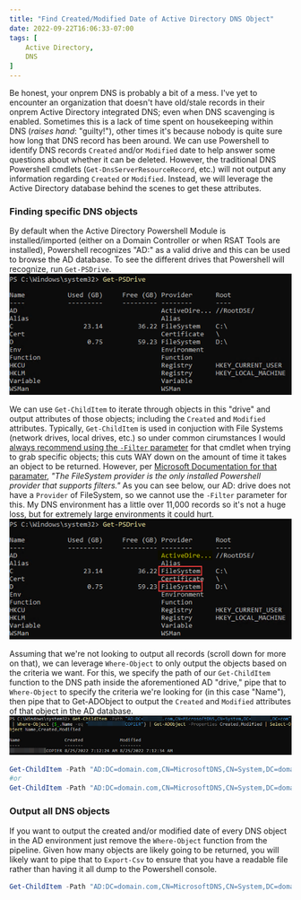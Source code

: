 ```yaml
---
title: "Find Created/Modified Date of Active Directory DNS Object"
date: 2022-09-22T16:06:33-07:00
tags: [
    Active Directory,
    DNS
]
---
```


Be honest, your onprem DNS is probably a bit of a mess. I've yet to encounter an organization that doesn't have old/stale records in their onprem Active Directory integrated DNS; even when DNS scavenging is enabled. Sometimes this is a lack of time spent on housekeeping within DNS (*raises hand*: "guilty!"), other times it's because nobody is quite sure how long that DNS record has been around. We can use Powershell to identify DNS records `Created` and/or `Modified` date to help answer some questions about whether it can be deleted. However, the traditional DNS Powershell cmdlets (`Get-DnsServerResourceRecord`, etc.) will not output any information regarding `Created` or `Modified`. Instead, we will leverage the Active Directory database behind the scenes to get these attributes.

### Finding specific DNS objects
By default when the Active Directory Powershell Module is installed/imported (either on a Domain Controller or when RSAT Tools are installed), Powershell recognizes "AD:" as a valid drive and this can be used to browse the AD database. To see the different drives that Powershell will recognize, run `Get-PSDrive`.
![](get-psdrive.png)

We can use `Get-ChildItem` to iterate through objects in this "drive" and output attributes of those objects; including the `Created` and `Modified` attributes. Typically, `Get-ChildItem` is used in conjuction with File Systems (network drives, local drives, etc.) so under common cirumstances I would [always recommend using the `-Filter` parameter](/post/improve-powershell-runtimes-using-filter-parameter/) for that cmdlet when trying to grab specific objects; this cuts WAY down on the amount of time it takes an object to be returned. However, per [Microsoft Documentation for that paramater](https://learn.microsoft.com/en-us/powershell/module/microsoft.powershell.management/get-childitem?view=powershell-7.2#-filter), *"The FileSystem provider is the only installed Powershell provider that supports filters."* As you can see below, our AD: drive does not have a `Provider` of FileSystem, so we cannot use the `-Filter` parameter for this. My DNS environment has a little over 11,000 records so it's not a huge loss, but for extremely large environments it could hurt.
![](get-psdrive-filesystem.png)

Assuming that we're not looking to output all records (scroll down for more on that), we can leverage `Where-Object` to only output the objects based on the criteria we want. For this, we specify the path of our `Get-ChildItem` function to the DNS path inside the aforementioned AD "drive," pipe that to `Where-Object` to specify the criteria we're looking for (in this case "Name"), then pipe that to Get-ADObject to output the `Created` and `Modified` attributes of that object in the AD database.  
![](where-object.png)
```powershell
Get-ChildItem -Path "AD:DC=domain.com,CN=MicrosoftDNS,CN=System,DC=domain,DC=com" | Where-Object {$_.Name -eq "<record name>"} | Get-ADObject -Properties Created,Modified | Select-Object Name,Created,Modified
#or
Get-ChildItem -Path "AD:DC=domain.com,CN=MicrosoftDNS,CN=System,DC=domain,DC=com" | Where-Object {$_.Name -like "*<keyword>*"} | Get-ADObject -Properties Created,Modified | Select-Object Name,Created,Modified
```

### Output all DNS objects
If you want to output the created and/or modified date of every DNS object in the AD environment just remove the `Where-Object` function from the pipeline. Given how many objects are likely going to be returned, you will likely want to pipe that to `Export-Csv` to ensure that you have a readable file rather than having it all dump to the Powershell console.
```powershell
Get-ChildItem -Path "AD:DC=domain.com,CN=MicrosoftDNS,CN=System,DC=domain,DC=com" | Get-ADObject -Properties Created,Modified | Select-Object Name,Created,Modified | Export-Csv -Path $env:USERPROFILE\Downloads\AD_DNS.csv -NoTypeInformation
```